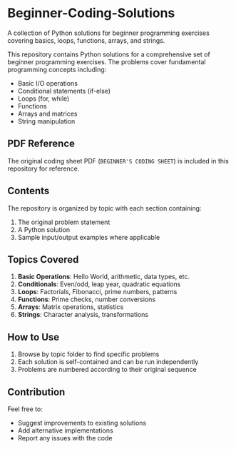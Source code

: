 # Beginner-Coding-Solutions
A collection of Python solutions for beginner programming exercises covering basics, loops, functions, arrays, and strings.

This repository contains Python solutions for a comprehensive set of beginner programming exercises. The problems cover fundamental programming concepts including:

- Basic I/O operations
- Conditional statements (if-else)
- Loops (for, while)
- Functions
- Arrays and matrices
- String manipulation

## PDF Reference
The original coding sheet PDF (`BEGINNER'S CODING SHEET`) is included in this repository for reference.
## Contents

The repository is organized by topic with each section containing:
1. The original problem statement
2. A Python solution
3. Sample input/output examples where applicable

## Topics Covered

1. **Basic Operations**: Hello World, arithmetic, data types, etc.
2. **Conditionals**: Even/odd, leap year, quadratic equations
3. **Loops**: Factorials, Fibonacci, prime numbers, patterns
4. **Functions**: Prime checks, number conversions
5. **Arrays**: Matrix operations, statistics
6. **Strings**: Character analysis, transformations

## How to Use

1. Browse by topic folder to find specific problems
2. Each solution is self-contained and can be run independently
3. Problems are numbered according to their original sequence

## Contribution

Feel free to:
- Suggest improvements to existing solutions
- Add alternative implementations
- Report any issues with the code

